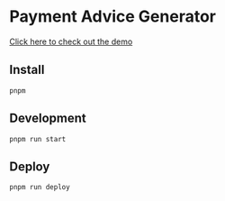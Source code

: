 # Payment Advice Generator
[Click here to check out the demo](https://michaelc285.github.io/payment-advice-generator/)

## Install
`pnpm`

## Development
`pnpm run start`

## Deploy
`pnpm run deploy`
